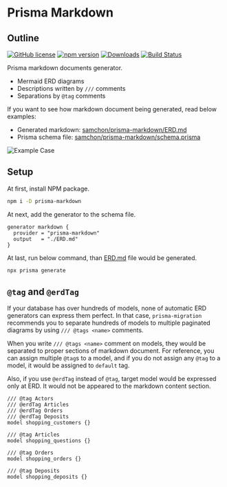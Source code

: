 # Prisma Markdown
## Outline
[![GitHub license](https://img.shields.io/badge/license-MIT-blue.svg)](https://github.com/samchon/prisma-markdown/blob/master/LICENSE)
[![npm version](https://img.shields.io/npm/v/prisma-markdown.svg)](https://www.npmjs.com/package/prisma-markdown)
[![Downloads](https://img.shields.io/npm/dm/prisma-markdown.svg)](https://www.npmjs.com/package/prisma-markdown)
[![Build Status](https://github.com/samchon/prisma-markdown/workflows/build/badge.svg)](https://github.com/samchon/prisma-markdown/actions?query=workflow%3Abuild)

Prisma markdown documents generator.

  - Mermaid ERD diagrams
  - Descriptions written by `///` comments
  - Separations by `@tag` comments

If you want to see how markdown document being generated, read below examples:

  - Generated markdown: [samchon/prisma-markdown/ERD.md](https://github.com/samchon/prisma-markdown/blob/master/ERD.md)
  - Prisma schema file: [samchon/prisma-markdown/schema.prisma](https://github.com/samchon/prisma-markdown/blob/master/schema.prisma)

![Example Case](https://github.com/samchon/prisma-markdown/assets/13158709/d319024c-c5e2-4d45-aa7c-4a4a75da3e5a)




## Setup
At first, install NPM package.

```bash
npm i -D prisma-markdown
```

At next, add the generator to the schema file.

```prisma
generator markdown {
  provider = "prisma-markdown"
  output   = "./ERD.md"
}
```

At last, run below command, than [ERD.md](https://github.com/samchon/prisma-markdown/blob/master/ERD.md) file would be generated.

```bash
npx prisma generate
```




## `@tag` and `@erdTag`
If your database has over hundreds of models, none of automatic ERD generators can express them perfect. In that case, `prisma-migration` recommends you to separate hundreds of models to multiple paginated diagrams by using `/// @tags <name>` comments.

When you write `/// @tags <name>` comment on models, they would be separated to proper sections of markdown document. For reference, you can assign multiple `@tag`s to a model, and if you do not assign any `@tag` to a model, it would be assigned to `default` tag.

Also, if you use `@erdTag` instead of `@tag`, target model would be expressed only at ERD. It would not be appeared to the markdown content section.

```prisma
/// @tag Actors
/// @erdTag Articles
/// @erdTag Orders
/// @erdTag Deposits
model shopping_customers {}

/// @tag Articles
model shopping_questions {}

/// @tag Orders
model shopping_orders {}

/// @tag Deposits
model shopping_deposits {}
```
